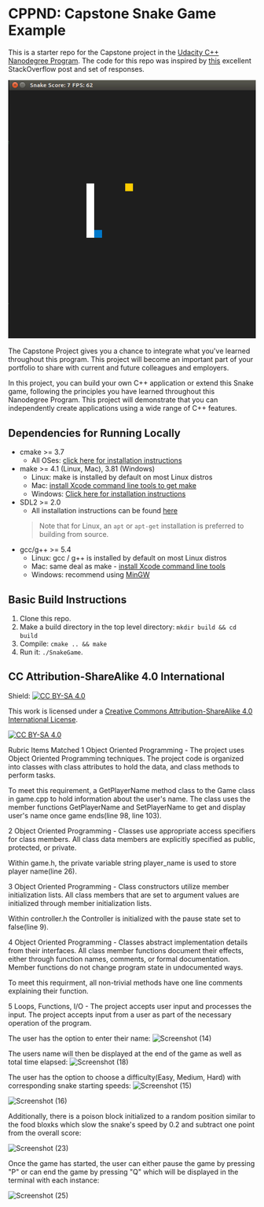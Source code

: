 # CPPND: Capstone Snake Game Example

This is a starter repo for the Capstone project in the [Udacity C++ Nanodegree Program](https://www.udacity.com/course/c-plus-plus-nanodegree--nd213). The code for this repo was inspired by [this](https://codereview.stackexchange.com/questions/212296/snake-game-in-c-with-sdl) excellent StackOverflow post and set of responses.

<img src="snake_game.gif"/>

The Capstone Project gives you a chance to integrate what you've learned throughout this program. This project will become an important part of your portfolio to share with current and future colleagues and employers.

In this project, you can build your own C++ application or extend this Snake game, following the principles you have learned throughout this Nanodegree Program. This project will demonstrate that you can independently create applications using a wide range of C++ features.

## Dependencies for Running Locally
* cmake >= 3.7
  * All OSes: [click here for installation instructions](https://cmake.org/install/)
* make >= 4.1 (Linux, Mac), 3.81 (Windows)
  * Linux: make is installed by default on most Linux distros
  * Mac: [install Xcode command line tools to get make](https://developer.apple.com/xcode/features/)
  * Windows: [Click here for installation instructions](http://gnuwin32.sourceforge.net/packages/make.htm)
* SDL2 >= 2.0
  * All installation instructions can be found [here](https://wiki.libsdl.org/Installation)
  >Note that for Linux, an `apt` or `apt-get` installation is preferred to building from source. 
* gcc/g++ >= 5.4
  * Linux: gcc / g++ is installed by default on most Linux distros
  * Mac: same deal as make - [install Xcode command line tools](https://developer.apple.com/xcode/features/)
  * Windows: recommend using [MinGW](http://www.mingw.org/)

## Basic Build Instructions

1. Clone this repo.
2. Make a build directory in the top level directory: `mkdir build && cd build`
3. Compile: `cmake .. && make`
4. Run it: `./SnakeGame`.


## CC Attribution-ShareAlike 4.0 International


Shield: [![CC BY-SA 4.0][cc-by-sa-shield]][cc-by-sa]

This work is licensed under a
[Creative Commons Attribution-ShareAlike 4.0 International License][cc-by-sa].

[![CC BY-SA 4.0][cc-by-sa-image]][cc-by-sa]

[cc-by-sa]: http://creativecommons.org/licenses/by-sa/4.0/
[cc-by-sa-image]: https://licensebuttons.net/l/by-sa/4.0/88x31.png
[cc-by-sa-shield]: https://img.shields.io/badge/License-CC%20BY--SA%204.0-lightgrey.svg

Rubric Items Matched
1
Object Oriented Programming - The project uses Object Oriented Programming techniques.
The project code is organized into classes with class attributes to hold the data, and class methods to perform tasks.

To meet this requirement, a GetPlayerName method class to the Game class in game.cpp to hold information about the user's name. The class uses the member functions GetPlayerName and SetPlayerName to get and display user's name once game ends(line 98, line 103).

2
Object Oriented Programming - Classes use appropriate access specifiers for class members.
All class data members are explicitly specified as public, protected, or private.

Within game.h, the private variable string player_name is used to store player name(line 26).

3
Object Oriented Programming - Class constructors utilize member initialization lists.
All class members that are set to argument values are initialized through member initialization lists.

Within controller.h the Controller is initialized with the pause state set to false(line 9).

4
Object Oriented Programming - Classes abstract implementation details from their interfaces.
All class member functions document their effects, either through function names, comments, or formal documentation. Member functions do not change program state in undocumented ways.

To meet this requirment, all non-trivial methods have one line comments explaining their function.

5
Loops, Functions, I/O - The project accepts user input and processes the input.
The project accepts input from a user as part of the necessary operation of the program.

The user has the option to enter their name:
![Screenshot (14)](https://user-images.githubusercontent.com/60715092/149426850-050a5039-c597-4e5a-a232-205469468527.png)


The users name will then be displayed at the end of the game as well as total time elapsed:
![Screenshot (18)](https://user-images.githubusercontent.com/60715092/149426859-355e48cc-7f43-4752-9382-f9a2a5b6fcff.png)


The user has the option to choose a difficulty(Easy, Medium, Hard) with corresponding snake starting speeds:
![Screenshot (15)](https://user-images.githubusercontent.com/60715092/149426877-6c3e16ca-a9e0-4515-b2bb-097b99396144.png)

![Screenshot (16)](https://user-images.githubusercontent.com/60715092/149426889-16046cdd-7a9e-4b3c-95a4-9542b65c190d.png)

Additionally, there is a poison block initialized to a random position similar to the food bloxks which slow the snake's speed by 0.2 and subtract one point from the overall score:

![Screenshot (23)](https://user-images.githubusercontent.com/60715092/166523722-5c52f65c-63ee-4fd6-bf59-a37c3e752f83.png)

Once the game has started, the user can either pause the game by pressing "P" or can end the game by pressing "Q" which will be displayed in the terminal with each instance:

![Screenshot (25)](https://user-images.githubusercontent.com/60715092/166523840-7be5d291-41d7-4555-8164-85277a921adb.png)


